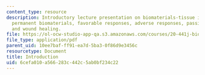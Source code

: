 ```yaml
---
content_type: resource
description: Introductory lecture presentation on biomaterials-tissue interactions,
  permanent biomaterials, favorable responses, adverse responses, passive responses,
  and wound healing.
file: https://ol-ocw-studio-app-qa.s3.amazonaws.com/courses/20-441j-biomaterials-tissue-interactions-fall-2009/6cefa010a566283c442c5ab0bf234c22_MIT20_441JF09_lec01_ms.pdf
file_type: application/pdf
parent_uid: 10ee7baf-ff91-ea7d-5ba3-0f86d9e3456c
resourcetype: Document
title: Introduction
uid: 6cefa010-a566-283c-442c-5ab0bf234c22
---
```

